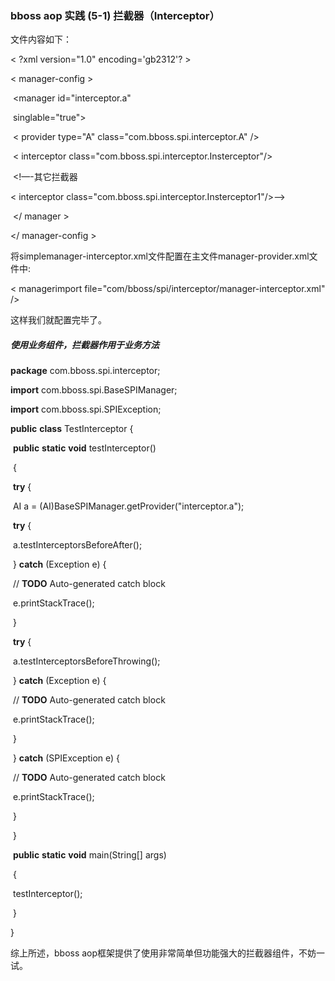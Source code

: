 ### bboss aop 实践 (5-1) 拦截器（Interceptor）

文件内容如下：

< ?xml version="1.0" encoding='gb2312'? >

< manager-config >

​    <manager id="interceptor.a"

​       singlable="true">

​       < provider type="A" class="com.bboss.spi.interceptor.A" />

​       < interceptor class="com.bboss.spi.interceptor.Insterceptor"/>

​       <!—-其它拦截器

< interceptor class="com.bboss.spi.interceptor.Insterceptor1"/>-->    

​    </ manager >

</ manager-config > 

将simplemanager-interceptor.xml文件配置在主文件manager-provider.xml文件中:

< managerimport file="com/bboss/spi/interceptor/manager-interceptor.xml" />

这样我们就配置完毕了。 

##### 使用业务组件，拦截器作用于业务方法 

**package** com.bboss.spi.interceptor; 

**import** com.bboss.spi.BaseSPIManager;

**import** com.bboss.spi.SPIException; 

**public** **class** TestInterceptor {

​    **public** **static** **void** testInterceptor()

​    {

​       **try** {

​           AI a = (AI)BaseSPIManager.getProvider("interceptor.a");

​           **try** {

​              a.testInterceptorsBeforeAfter();

​           } **catch** (Exception e) {

​              // **TODO** Auto-generated catch block

​              e.printStackTrace();

​           }

​           **try** {

​              a.testInterceptorsBeforeThrowing();

​           } **catch** (Exception e) {

​              // **TODO** Auto-generated catch block

​              e.printStackTrace();

​           }

​       } **catch** (SPIException e) {

​           // **TODO** Auto-generated catch block

​           e.printStackTrace();

​       }

​    }

​    **public** **static** **void** main(String[] args)

​    {

​       testInterceptor();

​    } 

} 

综上所述，bboss aop框架提供了使用非常简单但功能强大的拦截器组件，不妨一试。